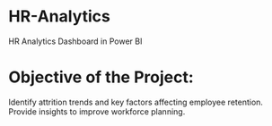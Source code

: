 # HR-Analytics
HR Analytics Dashboard in Power BI
# Objective of the Project:
Identify attrition trends and key factors affecting employee retention.
Provide insights to improve workforce planning.
